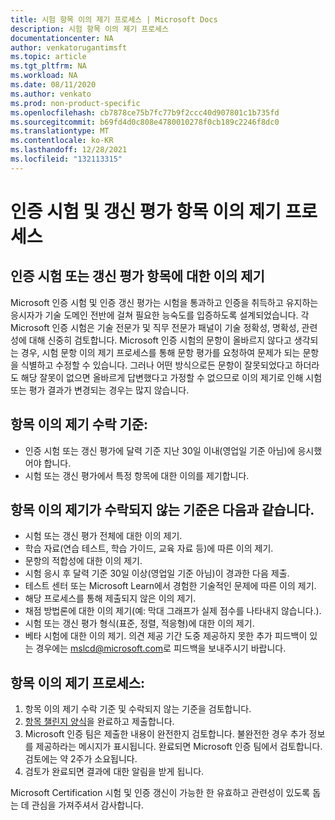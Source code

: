 ```yaml
---
title: 시험 항목 이의 제기 프로세스 | Microsoft Docs
description: 시험 항목 이의 제기 프로세스
documentationcenter: NA
author: venkatorugantimsft
ms.topic: article
ms.tgt_pltfrm: NA
ms.workload: NA
ms.date: 08/11/2020
ms.author: venkato
ms.prod: non-product-specific
ms.openlocfilehash: cb7878ce75b7fc77b9f2ccc40d907801c1b735fd
ms.sourcegitcommit: b69fd4d0c808e4780010278f0cb189c2246f8dc0
ms.translationtype: MT
ms.contentlocale: ko-KR
ms.lasthandoff: 12/28/2021
ms.locfileid: "132113315"
---
```

# <a name="certification-exam-and-renewal-assessment-item-challenge-process"></a>인증 시험 및 갱신 평가 항목 이의 제기 프로세스

## <a name="challenging-a-certification-exam-or-renewal-assessment-item"></a>인증 시험 또는 갱신 평가 항목에 대한 이의 제기

Microsoft 인증 시험 및 인증 갱신 평가는 시험을 통과하고 인증을 취득하고 유지하는 응시자가 기술 도메인 전반에 걸쳐 필요한 능숙도를 입증하도록 설계되었습니다. 각 Microsoft 인증 시험은 기술 전문가 및 직무 전문가 패널이 기술 정확성, 명확성, 관련성에 대해 신중히 검토합니다. Microsoft 인증 시험의 문항이 올바르지 않다고 생각되는 경우, 시험 문항 이의 제기 프로세스를 통해 문항 평가를 요청하여 문제가 되는 문항을 식별하고 수정할 수 있습니다. 그러나 어떤 방식으로든 문항이 잘못되었다고 하더라도 해당 잘못이 없으면 올바르게 답변했다고 가정할 수 없으므로 이의 제기로 인해 시험 또는 평가 결과가 변경되는 경우는 많지 않습니다.

## <a name="criteria-for-accepting-an-item-challenge"></a>항목 이의 제기 수락 기준:

- 인증 시험 또는 갱신 평가에 달력 기준 지난 30일 이내(영업일 기준 아님)에 응시했어야 합니다.
- 시험 또는 갱신 평가에서 특정 항목에 대한 이의를 제기합니다.

## <a name="item-challenges-will-not-be-accepted-for-the-following-criteria"></a>항목 이의 제기가 수락되지 않는 기준은 다음과 같습니다.

- 시험 또는 갱신 평가 전체에 대한 이의 제기.
- 학습 자료(연습 테스트, 학습 가이드, 교육 자료 등)에 따른 이의 제기.
- 문항의 적합성에 대한 이의 제기.
- 시험 응시 후 달력 기준 30일 이상(영업일 기준 아님)이 경과한 다음 제출.
- 테스트 센터 또는 Microsoft Learn에서 경험한 기술적인 문제에 따른 이의 제기.
- 해당 프로세스를 통해 제출되지 않은 이의 제기.
- 채점 방법론에 대한 이의 제기(예: 막대 그래프가 실제 점수를 나타내지 않습니다.).
- 시험 또는 갱신 평가 형식(표준, 정렬, 적응형)에 대한 이의 제기.
- 베타 시험에 대한 이의 제기. 의견 제공 기간 도중 제공하지 못한 추가 피드백이 있는 경우에는 [mslcd@microsoft.com](mailto:mslcd@microsoft.com)로 피드백을 보내주시기 바랍니다.


## <a name="item-challenge-process"></a>항목 이의 제기 프로세스:

1. 항목 이의 제기 수락 기준 및 수락되지 않는 기준을 검토합니다.
2. [항목 챌린지 양식](https://forms.office.com/Pages/ResponsePage.aspx?id=v4j5cvGGr0GRqy180BHbR9SQgdTBB3hHnpJO6XSRH7RURDkwT0FBRjQ5TVpFMjZXMTUzOElISVdTTS4u)을 완료하고 제출합니다.
3. Microsoft 인증 팀은 제출한 내용이 완전한지 검토합니다. 불완전한 경우 추가 정보를 제공하라는 메시지가 표시됩니다. 완료되면 Microsoft 인증 팀에서 검토합니다. 검토에는 약 2주가 소요됩니다.
4. 검토가 완료되면 결과에 대한 알림을 받게 됩니다.

Microsoft Certification 시험 및 인증 갱신이 가능한 한 유효하고 관련성이 있도록 돕는 데 관심을 가져주셔서 감사합니다.
